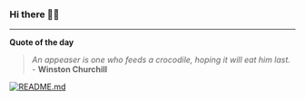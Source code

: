 ### Hi there 👋🏻


---

**Quote of the day**

> *An appeaser is one who feeds a crocodile, hoping it will eat him last.* - **Winston Churchill** 

[![README.md](https://github.com/marcolovazzano/marcolovazzano/actions/workflows/readme.yml/badge.svg?branch=main)](https://github.com/marcolovazzano/marcolovazzano/actions/workflows/readme.yml)
